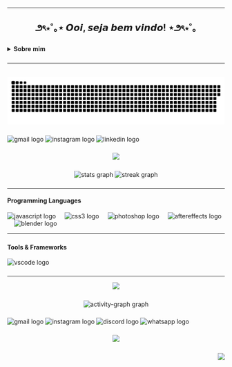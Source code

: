 <!--
**ElleDias/elleDias** is a ✨ _special_ ✨ repository because its `README.md` (this file) appears on your GitHub profile.

Here are some ideas to get you started:

- 🔭 I’m currently working on ...
- 🌱 I’m currently learning ...
- 👯 I’m looking to collaborate on ...
- 🤔 I’m looking for help with ...
- 💬 Ask me about ...
- 📫 How to reach me: ...
- 😄 Pronouns: ...
- ⚡ Fun fact: ...
-->
---

<h2 align="center">౨ৎ⋆˚｡⋆  𝙊𝙤𝙞, 𝙨𝙚𝙟𝙖 𝙗𝙚𝙢 𝙫𝙞𝙣𝙙𝙤!  ⋆౨ৎ⋆˚｡</h2>

###
<details>
  <summary>
   𝐒𝐨𝐛𝐫𝐞 𝐦𝐢𝐦 </summary>
    -☁️Obrigada a todos que visualizaram meu perfil!!
  <br>
    -Me chamo Danielle, sou uma desenvolvedora iniciante!!
</details>


###
---
<br clear="both">

<img src="https://raw.githubusercontent.com/ElleDias/ElleDias/output/snake.svg" alt="Snake animation" />

###

<div align="left">
  <img src="https://img.shields.io/static/v1?message=Gmail&logo=gmail&label=&color=D14836&logoColor=white&labelColor=&style=for-the-badge" height="35" alt="gmail logo"  />
  <img src="https://img.shields.io/static/v1?message=Instagram&logo=instagram&label=&color=E4405F&logoColor=white&labelColor=&style=for-the-badge" height="35" alt="instagram logo"  />
  <img src="https://img.shields.io/static/v1?message=LinkedIn&logo=linkedin&label=&color=0077B5&logoColor=white&labelColor=&style=for-the-badge" height="35" alt="linkedin logo"  />
</div>

###

<div align="center">
  <img height="400" src="https://th.bing.com/th/id/R.2a3a58b43f1df9b985d804d2f13cbc84?rik=Q4pVdodvKbAO7g&riu=http%3a%2f%2fpa1.narvii.com%2f6140%2fee9310bc5ad93d3a1f48263df8e8e6560aa8edec_hq.gif&ehk=if%2bFinjJ5MTnYCxKO1WiZS0FDY5p699hiH7SPyoUKcQ%3d&risl=&pid=ImgRaw&r=0"  />
</div>

###

<div align="center">
  <img src="https://github-readme-stats.vercel.app/api?username=ElleDias&hide_title=false&hide_rank=false&show_icons=true&include_all_commits=true&count_private=true&disable_animations=false&theme=dracula&locale=en&hide_border=false" height="150" alt="stats graph"  />
  <img src="https://streak-stats.demolab.com?user=ElleDias&locale=en&mode=daily&theme=dracula&hide_border=false&border_radius=5" height="150" alt="streak graph"  />
</div>

###

---
<h4 align="left">Programming Languages</h4>


<div align="left">
  <img src="https://cdn.jsdelivr.net/gh/devicons/devicon/icons/javascript/javascript-original.svg" height="30" alt="javascript logo"  />
  <img width="12" />
  <img src="https://cdn.jsdelivr.net/gh/devicons/devicon/icons/css3/css3-original.svg" height="30" alt="css3 logo"  />
  <img width="12" />
  <img src="https://cdn.jsdelivr.net/gh/devicons/devicon/icons/photoshop/photoshop-plain.svg" height="30" alt="photoshop logo"  />
  <img width="12" />
  <img src="https://cdn.jsdelivr.net/gh/devicons/devicon/icons/aftereffects/aftereffects-original.svg" height="30" alt="aftereffects logo"  />
  <img width="12" />
  <img src="https://cdn.jsdelivr.net/gh/devicons/devicon/icons/blender/blender-original.svg" height="30" alt="blender logo"  />
</div>

---
###

<h4 align="left">Tools & Frameworks</h4>


<div align="left">
  <img src="https://cdn.jsdelivr.net/gh/devicons/devicon/icons/vscode/vscode-original.svg" height="25" alt="vscode logo"  />
</div>

###
---
<div align="center">
  <img height="400" src="https://i.pinimg.com/originals/b9/d3/32/b9d33219ed886462bda14d790f81d388.gif"  />
</div>

###

<div align="center">
  <img src="https://github-readme-activity-graph.vercel.app/graph?username=ElleDias&radius=16&theme=react&area=true&order=5" height="300" alt="activity-graph graph"  />
</div>

###

<div align="left">
  <img src="https://raw.githubusercontent.com/maurodesouza/profile-readme-generator/master/src/assets/icons/social/gmail/default.svg" width="52" height="40" alt="gmail logo"  />
  <img src="https://raw.githubusercontent.com/maurodesouza/profile-readme-generator/master/src/assets/icons/social/instagram/default.svg" width="52" height="40" alt="instagram logo"  />
  <img src="https://raw.githubusercontent.com/maurodesouza/profile-readme-generator/master/src/assets/icons/social/discord/default.svg" width="52" height="40" alt="discord logo"  />
  <img src="https://raw.githubusercontent.com/maurodesouza/profile-readme-generator/master/src/assets/icons/social/whatsapp/default.svg" width="52" height="40" alt="whatsapp logo"  />
</div>

###

<div align="center">
  <img src="https://profile-counter.glitch.me/ElleDias/count.svg?"  />
</div>

###

<img align="right" height="100" src="https://media.tenor.com/8WVGtF092rQAAAAi/happy-sumikko-gurashi.gif"  />

###
